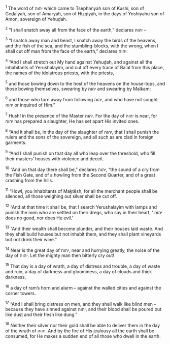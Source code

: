 <sup>1</sup> The word of יהוה which came to Tsephanyah son of Kushi, son of Geḏalyah, son of Amaryah, son of Ḥizqiyah, in the days of Yoshiyahu son of Amon, sovereign of Yehuḏah.

<sup>2</sup> “I shall snatch away all from the face of the earth,” declares יהוה –

<sup>3</sup> “I snatch away man and beast, I snatch away the birds of the heavens, and the fish of the sea, and the stumbling-blocks, with the wrong, when I shall cut off man from the face of the earth,” declares יהוה.

<sup>4</sup> “And I shall stretch out My hand against Yehuḏah, and against all the inhabitants of Yerushalayim, and cut off every trace of Ba‛al from this place, the names of the idolatrous priests, with the priests,

<sup>5</sup> and those bowing down to the host of the heavens on the house-tops, and those bowing themselves, swearing by יהוה and swearing by Malkam;

<sup>6</sup> and those who turn away from following יהוה, and who have not sought יהוה or inquired of Him.”

<sup>7</sup> Hush! in the presence of the Master יהוה. For the day of יהוה is near, for יהוה has prepared a slaughter, He has set apart His invited ones.

<sup>8</sup> “And it shall be, in the day of the slaughter of יהוה, that I shall punish the rulers and the sons of the sovereign, and all such as are clad in foreign garments.

<sup>9</sup> “And I shall punish on that day all who leap over the threshold, who fill their masters’ houses with violence and deceit.

<sup>10</sup> “And on that day there shall be,” declares יהוה, “the sound of a cry from the Fish Gate, and of a howling from the Second Quarter, and of a great crashing from the hills.

<sup>11</sup> “Howl, you inhabitants of Maḵtĕsh, for all the merchant people shall be silenced, all those weighing out silver shall be cut off.

<sup>12</sup> “And at that time it shall be, that I search Yerushalayim with lamps and punish the men who are settled on their dregs, who say in their heart, ‘ יהוה does no good, nor does He evil.’

<sup>13</sup> “And their wealth shall become plunder, and their houses laid waste. And they shall build houses but not inhabit them, and they shall plant vineyards but not drink their wine.”

<sup>14</sup> Near is the great day of יהוה, near and hurrying greatly, the noise of the day of יהוה. Let the mighty man then bitterly cry out!

<sup>15</sup> That day is a day of wrath, a day of distress and trouble, a day of waste and ruin, a day of darkness and gloominess, a day of clouds and thick darkness,

<sup>16</sup> a day of ram’s horn and alarm – against the walled cities and against the corner towers.

<sup>17</sup> “And I shall bring distress on men, and they shall walk like blind men – because they have sinned against יהוה, and their blood shall be poured out like dust and their flesh like dung.”

<sup>18</sup> Neither their silver nor their gold shall be able to deliver them in the day of the wrath of יהוה. And by the fire of His jealousy all the earth shall be consumed, for He makes a sudden end of all those who dwell in the earth.

